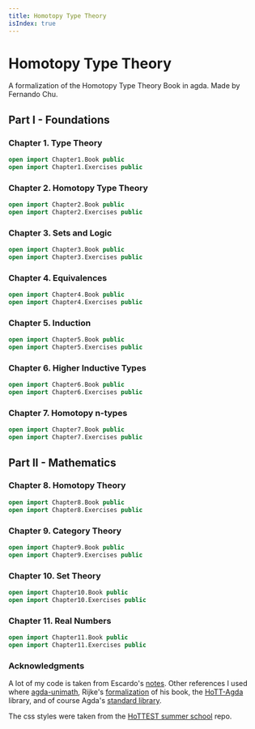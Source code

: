 ```yaml
---
title: Homotopy Type Theory
isIndex: true
---
```


<!--
```agda
module index where
```
-->

# Homotopy Type Theory

A formalization of the Homotopy Type Theory Book in agda.
Made by Fernando Chu.

## Part I - Foundations

### Chapter 1. Type Theory

```agda
open import Chapter1.Book public
open import Chapter1.Exercises public
```

### Chapter 2. Homotopy Type Theory

```agda
open import Chapter2.Book public
open import Chapter2.Exercises public
```

### Chapter 3. Sets and Logic

```agda
open import Chapter3.Book public
open import Chapter3.Exercises public
```

### Chapter 4. Equivalences

```agda
open import Chapter4.Book public
open import Chapter4.Exercises public
```

### Chapter 5. Induction

```agda
open import Chapter5.Book public
open import Chapter5.Exercises public
```

### Chapter 6. Higher Inductive Types

```agda
open import Chapter6.Book public
open import Chapter6.Exercises public
```

### Chapter 7. Homotopy n-types

```agda
open import Chapter7.Book public
open import Chapter7.Exercises public
```

## Part II - Mathematics

### Chapter 8. Homotopy Theory

```agda
open import Chapter8.Book public
open import Chapter8.Exercises public
```

### Chapter 9. Category Theory

```agda
open import Chapter9.Book public
open import Chapter9.Exercises public
```

### Chapter 10. Set Theory

```agda
open import Chapter10.Book public
open import Chapter10.Exercises public
```

### Chapter 11. Real Numbers

```agda
open import Chapter11.Book public
open import Chapter11.Exercises public
```

### Acknowledgments

A lot of my code is taken from Escardo's [notes](https://www.cs.bham.ac.uk/~mhe/HoTT-UF-in-Agda-Lecture-Notes/HoTT-UF-Agda.html).
Other references I used where [agda-unimath](https://unimath.github.io/agda-unimath/), Rijke's [formalization](https://github.com/HoTT-Intro/Agda) of his book, the [HoTT-Agda](https://github.com/HoTT/HoTT-Agda) library, and of course Agda's [standard library](https://github.com/agda/agda-stdlib).

The css styles were taken from the [HoTTEST summer school](https://github.com/martinescardo/HoTTEST-Summer-School) repo.